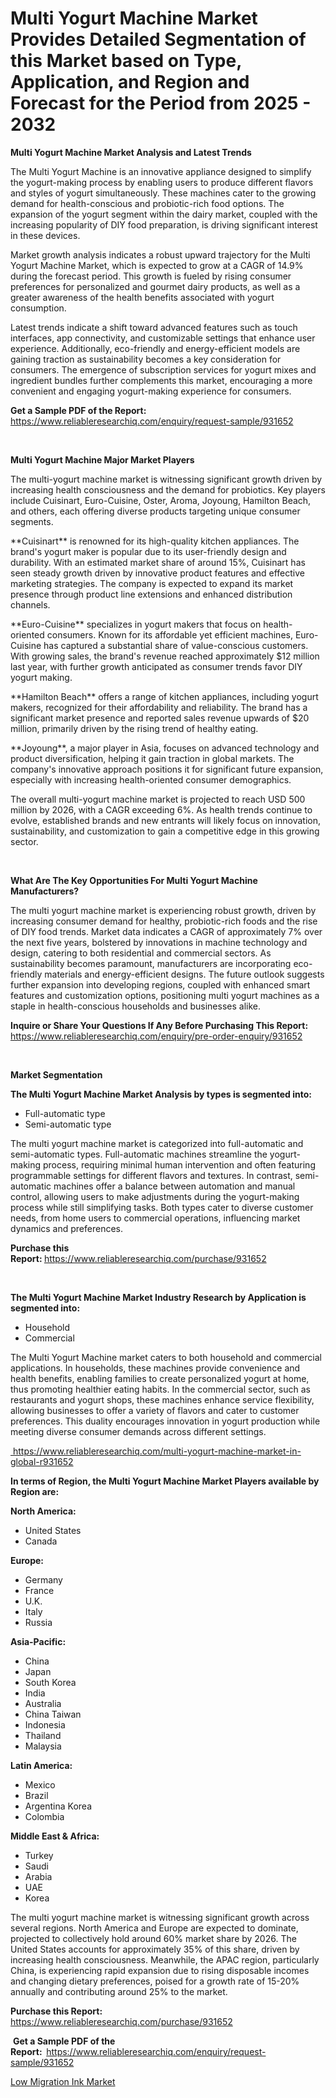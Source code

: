 <p><h1>Multi Yogurt Machine Market Provides Detailed Segmentation of this Market based on Type, Application, and Region and Forecast for the Period from 2025 - 2032</h1></p><p><strong>Multi Yogurt Machine Market Analysis and Latest Trends</strong></p>
<p><p>The Multi Yogurt Machine is an innovative appliance designed to simplify the yogurt-making process by enabling users to produce different flavors and styles of yogurt simultaneously. These machines cater to the growing demand for health-conscious and probiotic-rich food options. The expansion of the yogurt segment within the dairy market, coupled with the increasing popularity of DIY food preparation, is driving significant interest in these devices.</p><p>Market growth analysis indicates a robust upward trajectory for the Multi Yogurt Machine Market, which is expected to grow at a CAGR of 14.9% during the forecast period. This growth is fueled by rising consumer preferences for personalized and gourmet dairy products, as well as a greater awareness of the health benefits associated with yogurt consumption. </p><p>Latest trends indicate a shift toward advanced features such as touch interfaces, app connectivity, and customizable settings that enhance user experience. Additionally, eco-friendly and energy-efficient models are gaining traction as sustainability becomes a key consideration for consumers. The emergence of subscription services for yogurt mixes and ingredient bundles further complements this market, encouraging a more convenient and engaging yogurt-making experience for consumers.</p></p>
<p><strong>Get a Sample PDF of the Report:&nbsp;</strong> <a href="https://www.reliableresearchiq.com/enquiry/request-sample/931652?utm_campaign=3109&utm_medium=2&utm_source=Github&utm_content=ia&utm_term=21032025&utm_id=multi-yogurt-machine">https://www.reliableresearchiq.com/enquiry/request-sample/931652</a></p>
<p>&nbsp;</p>
<p><strong>Multi Yogurt Machine Major Market Players</strong></p>
<p><p>The multi-yogurt machine market is witnessing significant growth driven by increasing health consciousness and the demand for probiotics. Key players include Cuisinart, Euro-Cuisine, Oster, Aroma, Joyoung, Hamilton Beach, and others, each offering diverse products targeting unique consumer segments.</p><p>**Cuisinart** is renowned for its high-quality kitchen appliances. The brand's yogurt maker is popular due to its user-friendly design and durability. With an estimated market share of around 15%, Cuisinart has seen steady growth driven by innovative product features and effective marketing strategies. The company is expected to expand its market presence through product line extensions and enhanced distribution channels.</p><p>**Euro-Cuisine** specializes in yogurt makers that focus on health-oriented consumers. Known for its affordable yet efficient machines, Euro-Cuisine has captured a substantial share of value-conscious customers. With growing sales, the brand's revenue reached approximately $12 million last year, with further growth anticipated as consumer trends favor DIY yogurt making.</p><p>**Hamilton Beach** offers a range of kitchen appliances, including yogurt makers, recognized for their affordability and reliability. The brand has a significant market presence and reported sales revenue upwards of $20 million, primarily driven by the rising trend of healthy eating.</p><p>**Joyoung**, a major player in Asia, focuses on advanced technology and product diversification, helping it gain traction in global markets. The company's innovative approach positions it for significant future expansion, especially with increasing health-oriented consumer demographics.</p><p>The overall multi-yogurt machine market is projected to reach USD 500 million by 2026, with a CAGR exceeding 6%. As health trends continue to evolve, established brands and new entrants will likely focus on innovation, sustainability, and customization to gain a competitive edge in this growing sector.</p></p>
<p>&nbsp;</p>
<p><strong>What Are The Key Opportunities For Multi Yogurt Machine Manufacturers?</strong></p>
<p><p>The multi yogurt machine market is experiencing robust growth, driven by increasing consumer demand for healthy, probiotic-rich foods and the rise of DIY food trends. Market data indicates a CAGR of approximately 7% over the next five years, bolstered by innovations in machine technology and design, catering to both residential and commercial sectors. As sustainability becomes paramount, manufacturers are incorporating eco-friendly materials and energy-efficient designs. The future outlook suggests further expansion into developing regions, coupled with enhanced smart features and customization options, positioning multi yogurt machines as a staple in health-conscious households and businesses alike.</p></p>
<p><strong>Inquire or Share Your Questions If Any Before Purchasing This Report:</strong> <a href="https://www.reliableresearchiq.com/enquiry/pre-order-enquiry/931652?utm_campaign=3109&utm_medium=2&utm_source=Github&utm_content=ia&utm_term=21032025&utm_id=multi-yogurt-machine">https://www.reliableresearchiq.com/enquiry/pre-order-enquiry/931652</a></p>
<p>&nbsp;</p>
<p><strong>Market Segmentation</strong></p>
<p><strong>The Multi Yogurt Machine Market Analysis by types is segmented into:</strong></p>
<p><ul><li>Full-automatic type</li><li>Semi-automatic type</li></ul></p>
<p><p>The multi yogurt machine market is categorized into full-automatic and semi-automatic types. Full-automatic machines streamline the yogurt-making process, requiring minimal human intervention and often featuring programmable settings for different flavors and textures. In contrast, semi-automatic machines offer a balance between automation and manual control, allowing users to make adjustments during the yogurt-making process while still simplifying tasks. Both types cater to diverse customer needs, from home users to commercial operations, influencing market dynamics and preferences.</p></p>
<p><strong>Purchase this Report:&nbsp;</strong><a href="https://www.reliableresearchiq.com/purchase/931652?utm_campaign=3109&utm_medium=2&utm_source=Github&utm_content=ia&utm_term=21032025&utm_id=multi-yogurt-machine">https://www.reliableresearchiq.com/purchase/931652</a></p>
<p>&nbsp;</p>
<p><strong>The Multi Yogurt Machine Market Industry Research by Application is segmented into:</strong></p>
<p><ul><li>Household</li><li>Commercial</li></ul></p>
<p><p>The Multi Yogurt Machine market caters to both household and commercial applications. In households, these machines provide convenience and health benefits, enabling families to create personalized yogurt at home, thus promoting healthier eating habits. In the commercial sector, such as restaurants and yogurt shops, these machines enhance service flexibility, allowing businesses to offer a variety of flavors and cater to customer preferences. This duality encourages innovation in yogurt production while meeting diverse consumer demands across different settings.</p></p>
<p><a href="https://www.reliableresearchiq.com/multi-yogurt-machine-market-in-global-r931652?utm_campaign=3109&utm_medium=2&utm_source=Github&utm_content=ia&utm_term=21032025&utm_id=multi-yogurt-machine">&nbsp;https://www.reliableresearchiq.com/multi-yogurt-machine-market-in-global-r931652</a></p>
<p><strong>In terms of Region, the Multi Yogurt Machine Market Players available by Region are:</strong></p>
<p>
    <p> <strong> North America: </strong>
        <ul>
            <li>United States</li>
            <li>Canada</li>
        </ul>
        </p> 
    <p> <strong> Europe: </strong>
        <ul>
            <li>Germany</li>
            <li>France</li>
            <li>U.K.</li>
            <li>Italy</li>
            <li>Russia</li>
        </ul>
        </p> 
    <p> <strong> Asia-Pacific: </strong>
        <ul>
            <li>China</li>
            <li>Japan</li>
            <li>South Korea</li>
            <li>India</li>
            <li>Australia</li>
            <li>China Taiwan</li>
            <li>Indonesia</li>
            <li>Thailand</li>
            <li>Malaysia</li>
        </ul>
        </p> 
    <p> <strong> Latin America: </strong>
        <ul>
            <li>Mexico</li>
            <li>Brazil</li>
            <li>Argentina Korea</li>
            <li>Colombia</li>
        </ul>
        </p> 
    <p> <strong> Middle East & Africa: </strong>
        <ul>
            <li>Turkey</li>
            <li>Saudi</li>
            <li>Arabia</li>
            <li>UAE</li>
            <li>Korea</li>
        </ul>
    </p>
    </p>
<p><p>The multi yogurt machine market is witnessing significant growth across several regions. North America and Europe are expected to dominate, projected to collectively hold around 60% market share by 2026. The United States accounts for approximately 35% of this share, driven by increasing health consciousness. Meanwhile, the APAC region, particularly China, is experiencing rapid expansion due to rising disposable incomes and changing dietary preferences, poised for a growth rate of 15-20% annually and contributing around 25% to the market.</p></p>
<p><strong>Purchase this Report: </strong><a href="https://www.reliableresearchiq.com/purchase/931652?utm_campaign=3109&utm_medium=2&utm_source=Github&utm_content=ia&utm_term=21032025&utm_id=multi-yogurt-machine">https://www.reliableresearchiq.com/purchase/931652</a></p>
<p>&nbsp;<strong>Get a Sample PDF of the Report:&nbsp;&nbsp;</strong><a href="https://www.reliableresearchiq.com/enquiry/request-sample/931652?utm_campaign=3109&utm_medium=2&utm_source=Github&utm_content=ia&utm_term=21032025&utm_id=multi-yogurt-machine">https://www.reliableresearchiq.com/enquiry/request-sample/931652</a></p>
<p><strong></strong></p>
<p><p><a href="https://github.com/vigoseiler/Market-Research-Report-List-1/blob/main/low-migration-ink-market.md?utm_campaign=3109&utm_medium=2&utm_source=Github&utm_content=ia&utm_term=21032025&utm_id=multi-yogurt-machine">Low Migration Ink Market</a></p></p>